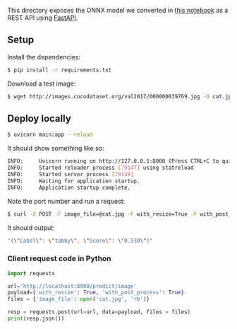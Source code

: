 This directory exposes the ONNX model we converted in [this notebook](https://github.com/sayakpaul/ml-deployment-k8s-fastapi/blob/main/notebooks/TF_to_ONNX.ipynb) as a REST API using [FastAPI](https://fastapi.tiangolo.com/).

## Setup 

Install the dependencies:

```sh
$ pip install -r requirements.txt
```

Download a test image:

```sh
$ wget http://images.cocodataset.org/val2017/000000039769.jpg -O cat.jpg
```

## Deploy locally

```sh
$ uvicorn main:app --reload
```

It should show something like so:

```sh
INFO:     Uvicorn running on http://127.0.0.1:8000 (Press CTRL+C to quit)
INFO:     Started reloader process [79147] using statreload
INFO:     Started server process [79149]
INFO:     Waiting for application startup.
INFO:     Application startup complete.
```

Note the port number and run a request:

```sh
$ curl -X POST -F image_file=@cat.jpg -F with_resize=True -F with_post_process=True http://localhost:8000/predict/image
```

It should output:

```sh
"{\"Label\": \"tabby\", \"Score\": \"0.538\"}"
```

### Client request code in Python

```python
import requests

url='http://localhost:8000/predict/image'
payload={'with_resize': True, 'with_post_process': True}
files = {'image_file': open('cat.jpg', 'rb')}

resp = requests.post(url=url, data=payload, files = files)
print(resp.json())
```
